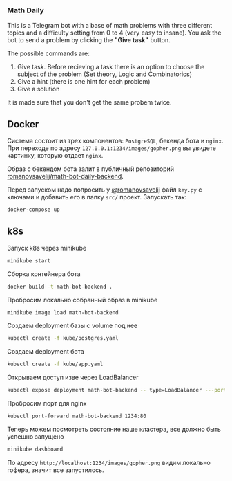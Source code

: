 ### Math Daily

This is a Telegram bot with a base of math problems with three different topics and a difficulty setting from 0 to 4 (very easy to insane).
You ask the bot to send a problem by clicking the **"Give task"** button.

The possible commands are:
1. Give task. Before recieving a task there is an option to choose the subject of the problem (Set theory, Logic and Combinatorics)
1. Give a hint (there is one hint for each problem)
2. Give a solution

It is made sure that you don't get the same probem twice.

## Docker

Система состоит из трех компонентов: `PostgreSQL`, бекенда бота и `nginx`. При переходе по адресу `127.0.0.1:1234/images/gopher.png` вы увидете картинку, которую отдает `nginx`. 

Образ с бекендом бота залит в публичный репозиторий [romanovsavelij/math-bot-daily-backend](https://hub.docker.com/r/romanovsavelij/math-bot-daily-backend). 

Перед запуском надо попросить у [@romanovsavelij](https://t.me/romanovsavelij) файл `key.py` с ключами и добавить его в папку `src/` проект. 
Запускать так:
```bash
docker-compose up
```

## k8s

Запуск k8s через minikube
```bash
minikube start
```

Сборка контейнера бота
```bash
docker build -t math-bot-backend .
```

Пробросим локально собранный образ в minikube
```bash
minikube image load math-bot-backend
```

Создаем deployment базы с volume под нее
```bash
kubectl create -f kube/postgres.yaml
```

Создаем deployment бота
```bash
kubectl create -f kube/app.yaml
```

Открываем доступ изве через LoadBalancer
```bash
kubectl expose deployment math-bot-backend -- type=LoadBalancer ---port=8080
```

Пробросим порт для nginx
```bash
kubectl port-forward math-bot-backend 1234:80
```

Теперь можем посмотреть состояние наше кластера, все должно быть успешно запущено
```bash
minikube dashboard
```

По адресу `http://localhost:1234/images/gopher.png` видим локально гофера, значит все запустилось. 
